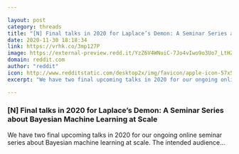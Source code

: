 ```yaml
---

layout: post
category: threads
title: "[N] Final talks in 2020 for Laplace’s Demon: A Seminar Series about Bayesian Machine Learning at Scale"
date: 2020-11-30 18:18:34
link: https://vrhk.co/3mp127P
image: https://external-preview.redd.it/YzZ6V4WNuiC-7Jo4vIwo9o3Uo7_LtHZ--ecsTDhrPuQ.jpg?width=439&height=229.842931937&auto=webp&crop=439:229.842931937,smart&s=4c27032d56f59d516f660c8e0a9054d180dc9e23
domain: reddit.com
author: "reddit"
icon: http://www.redditstatic.com/desktop2x/img/favicon/apple-icon-57x57.png
excerpt: "We have two final upcoming talks in 2020 for our ongoing online seminar series about Bayesian machine learning at scale. The intended audience..."

---
```


### [N] Final talks in 2020 for Laplace’s Demon: A Seminar Series about Bayesian Machine Learning at Scale

We have two final upcoming talks in 2020 for our ongoing online seminar series about Bayesian machine learning at scale. The intended audience...